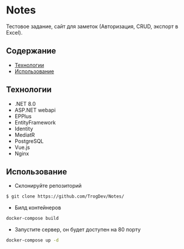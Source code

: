 # Notes
Тестовое задание, сайт для заметок (Авторизация, CRUD, экспорт в Excel).

## Содержание
- [Технологии](#технологии)
- [Использование](#использование)

## Технологии
- .NET 8.0
- ASP.NET webapi
- EPPlus
- EntityFramework
- Identity
- MediatR
- PostgreSQL
- Vue.js
- Nginx

## Использование
- Склонируйте репозиторий
```sh
$ git clone https://github.com/TrogDev/Notes/
```

- Билд контейнеров
```sh
docker-compose build
```

- Запустите сервер, он будет доступен на 80 порту
```sh
docker-compose up -d
```
